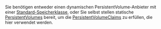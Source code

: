 Sie benötigen entweder einen dynamischen PersistentVolume-Anbieter mit einer [Standard-Speicherklasse](/docs/concepts/storage/storage-classes/), oder Sie selbst stellen statische [PersistentVolumes](/docs/concepts/storage/persistent-volumes/#provisioning) bereit, um die [PersistentVolumeClaims](/docs/concepts/storage/persistent-volumes/#persistentvolumeclaims) zu erfüllen, die hier verwendet werden.